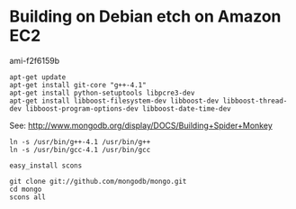 # Building on Debian etch on Amazon EC2

ami-f2f6159b

    apt-get update
    apt-get install git-core "g++-4.1"
    apt-get install python-setuptools libpcre3-dev
    apt-get install libboost-filesystem-dev libboost-dev libboost-thread-dev libboost-program-options-dev libboost-date-time-dev

See: http://www.mongodb.org/display/DOCS/Building+Spider+Monkey

    ln -s /usr/bin/g++-4.1 /usr/bin/g++
    ln -s /usr/bin/gcc-4.1 /usr/bin/gcc
 
    easy_install scons

    git clone git://github.com/mongodb/mongo.git
    cd mongo
    scons all